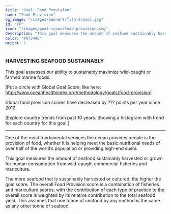 ```yaml
---
title: "Goal: Food Provision"
name: "Food Provision"
bg_image: "/images/banners/fish-school.jpg"
id: "FP"
icon: "/images/goal-icons/food-provision.svg"
description: "This goal measures the amount of seafood sustainably harvested for use primarily in human consumption or export."
color: "#A7344E"
weight: 1
---
```


### HARVESTING SEAFOOD SUSTAINABLY
This goal assesses our ability to sustainably maximize wild-caught or farmed marine foods.

[Put a circle with Global Goal Score, like here: http://www.oceanhealthindex.org/methodology/goals/food-provision]

Global food provision scores have decreased by ??? points per year since 2012.

[Explore country trends from past 10 years. Showing a histogram with trend for each country for this goal.]

----

One of the most fundamental services the ocean provides people is the provision of food, whether it is helping meet the basic nutritional needs of over half of the world’s population or providing high-end sushi. 

This goal measures the amount of seafood sustainably harvested or grown for human consumption from wild-caught commercial fisheries and mariculture.

The more seafood that is sustainably harvested or cultured, the higher the goal score. The overall Food Provision score is a combination of fisheries and mariculture scores, with the contribution of each type of practice to the overall score is weighted by its relative contribution to the total seafood yield. This assumes that one tonne of seafood by any method is the same as any other tonne of seafood. 

